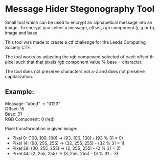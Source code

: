 # Message Hider Stegonography Tool

Small tool which can be used to encrypt an alphabetical message into an image. To encrypt you select a message, offset, rgb component (r, g or b), image and base.   

This tool was made to create a ctf challenge for the Leeds Computing Society CTF. 

The tool works by adjusting the rgb component selected of each offset'th pixel such that that pixels rgb component value % base = character. 

The tool does not preserve characters not a-z and does not preserve capitalization.

## Example:
Message: "abcd" -> "0123"  
Offset: 15  
Base: 31  
RGB Component: 0 (red)  
  
Pixel transformation in given image:
- Pixel 0: (100, 100, 100) -> (93, 100, 100) - (93 % 31 = 0)
- Pixel 14: (60, 255, 255) -> (32, 255, 255) - (32 % 31 = 1)
- Pixel 29: (30, 255, 255) -> (2, 255, 255) - (2 % 31 = 2)
- Pixel 44: (2, 255, 255) -> (3, 255, 255) - (3 % 31 =  3)